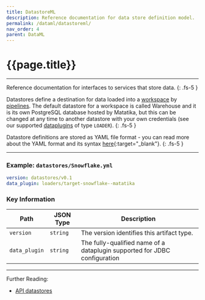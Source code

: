 ```yaml
---
title: DatastoreML
description: Reference documentation for data store definition model.
permalink: /dataml/datastoreml/
nav_order: 4
parent: DataML
---
```


# {{page.title}}

---

Reference documentation for interfaces to services that store data.
{: .fs-5 }

Datastores define a destination for data loaded into a [workspace]({{site.baseurl}}/api/resources/workspaces) by [pipelines]({{site.baseurl}}/api/resources/pipelines). The default datastore for a workspace is called Warehouse and it is its own PostgreSQL database hosted by Matatika, but this can be changed at any time to another datastore with your own credentials (see our supported [dataplugins]({{site.baseurl}}/api/resources/dataplugins) of type `LOADER`).
{: .fs-5 }

Datastore definitions are stored as YAML file format - you can read more about the YAML format and its syntax [here](https://yaml.org/){:target="_blank"}.
{: .fs-5 }

---

### Example: `datastores/Snowflake.yml`

```yaml
version: datastores/v0.1
data_plugin: loaders/target-snowflake--matatika
```

### Key Information

Path | JSON Type | Description
---- | --------- | -----------
`version`         | `string` | The version identifies this artifact type.
`data_plugin`     | `string` | The fully-qualified name of a dataplugin supported for JDBC configuration

---

Further Reading: 

- [API datastores]({{site.baseurl}}/api/resources/datastores)
